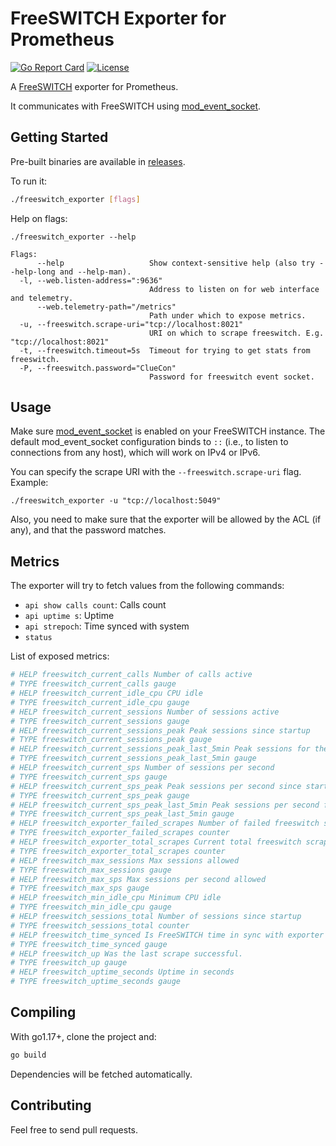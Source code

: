 # FreeSWITCH Exporter for Prometheus
[![Go Report Card](https://goreportcard.com/badge/github.com/florentchauveau/freeswitch_exporter)](https://goreportcard.com/report/github.com/florentchauveau/freeswitch_exporter)
[![License](https://img.shields.io/badge/License-MIT-blue.svg)](https://github.com/florentchauveau/freeswitch_exporter/blob/master/LICENSE)

A [FreeSWITCH](https://freeswitch.org/confluence/display/FREESWITCH/FreeSWITCH+Explained) exporter for Prometheus.

It communicates with FreeSWITCH using [mod_event_socket](https://freeswitch.org/confluence/display/FREESWITCH/mod_event_socket).

## Getting Started

Pre-built binaries are available in [releases](https://github.com/florentchauveau/freeswitch_exporter/releases).

To run it:
```bash
./freeswitch_exporter [flags]
```

Help on flags:
```
./freeswitch_exporter --help

Flags:
      --help                   Show context-sensitive help (also try --help-long and --help-man).
  -l, --web.listen-address=":9636"  
                               Address to listen on for web interface and telemetry.
      --web.telemetry-path="/metrics"  
                               Path under which to expose metrics.
  -u, --freeswitch.scrape-uri="tcp://localhost:8021"  
                               URI on which to scrape freeswitch. E.g. "tcp://localhost:8021"
  -t, --freeswitch.timeout=5s  Timeout for trying to get stats from freeswitch.
  -P, --freeswitch.password="ClueCon"  
                               Password for freeswitch event socket.
```

## Usage

Make sure [mod_event_socket](https://freeswitch.org/confluence/display/FREESWITCH/mod_event_socket) is enabled on your FreeSWITCH instance. The default mod_event_socket configuration binds to `::` (i.e., to listen to connections from any host), which will work on IPv4 or IPv6. 

You can specify the scrape URI with the `--freeswitch.scrape-uri` flag. Example:

```
./freeswitch_exporter -u "tcp://localhost:5049"
```

Also, you need to make sure that the exporter will be allowed by the ACL (if any), and that the password matches.

## Metrics

The exporter will try to fetch values from the following commands:

- `api show calls count`: Calls count
- `api uptime s`: Uptime
- `api strepoch`: Time synced with system
- `status`

List of exposed metrics:

```bash
# HELP freeswitch_current_calls Number of calls active
# TYPE freeswitch_current_calls gauge
# HELP freeswitch_current_idle_cpu CPU idle
# TYPE freeswitch_current_idle_cpu gauge
# HELP freeswitch_current_sessions Number of sessions active
# TYPE freeswitch_current_sessions gauge
# HELP freeswitch_current_sessions_peak Peak sessions since startup
# TYPE freeswitch_current_sessions_peak gauge
# HELP freeswitch_current_sessions_peak_last_5min Peak sessions for the last 5 minutes
# TYPE freeswitch_current_sessions_peak_last_5min gauge
# HELP freeswitch_current_sps Number of sessions per second
# TYPE freeswitch_current_sps gauge
# HELP freeswitch_current_sps_peak Peak sessions per second since startup
# TYPE freeswitch_current_sps_peak gauge
# HELP freeswitch_current_sps_peak_last_5min Peak sessions per second for the last 5 minutes
# TYPE freeswitch_current_sps_peak_last_5min gauge
# HELP freeswitch_exporter_failed_scrapes Number of failed freeswitch scrapes.
# TYPE freeswitch_exporter_failed_scrapes counter
# HELP freeswitch_exporter_total_scrapes Current total freeswitch scrapes.
# TYPE freeswitch_exporter_total_scrapes counter
# HELP freeswitch_max_sessions Max sessions allowed
# TYPE freeswitch_max_sessions gauge
# HELP freeswitch_max_sps Max sessions per second allowed
# TYPE freeswitch_max_sps gauge
# HELP freeswitch_min_idle_cpu Minimum CPU idle
# TYPE freeswitch_min_idle_cpu gauge
# HELP freeswitch_sessions_total Number of sessions since startup
# TYPE freeswitch_sessions_total counter
# HELP freeswitch_time_synced Is FreeSWITCH time in sync with exporter host time
# TYPE freeswitch_time_synced gauge
# HELP freeswitch_up Was the last scrape successful.
# TYPE freeswitch_up gauge
# HELP freeswitch_uptime_seconds Uptime in seconds
# TYPE freeswitch_uptime_seconds gauge
```

## Compiling

With go1.17+, clone the project and:

```bash
go build
```

Dependencies will be fetched automatically.

## Contributing

Feel free to send pull requests.
